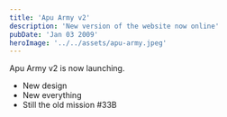 ```yaml
---
title: 'Apu Army v2'
description: 'New version of the website now online'
pubDate: 'Jan 03 2009'
heroImage: '../../assets/apu-army.jpeg'
---
```


Apu Army v2 is now launching.

- New design
- New everything
- Still the old mission #33B
